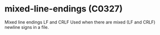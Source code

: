 # mixed-line-endings (C0327)

Mixed line endings LF and CRLF Used when there are mixed (LF and CRLF)
newline signs in a file.
